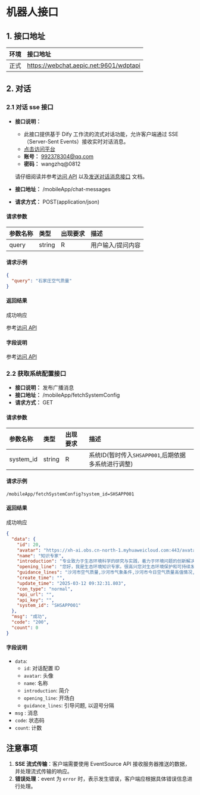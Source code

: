 # 机器人接口

## 1. 接口地址

| 环境 | 接口地址                               |
| :--- | :------------------------------------- |
| 正式 | https://webchat.aepic.net:9601/wdptapi |

## 2. 对话

### 2.1 对话 sse 接口

- **接口说明：**

  - 此接口提供基于 Dify 工作流的流式对话功能，允许客户端通过 SSE（Server-Sent
    Events）接收实时对话消息。
  - [点击访问平台](http://36.134.82.195:8090/app/ee05c4c7-0332-403b-8913-2d6ca578b98e/develop)
  - **账号：** 992378304@qq.com
  - **密码：** wangzhq@0812

  请仔细阅读并参考[访问 API](http://36.134.82.195:8090/app/ee05c4c7-0332-403b-8913-2d6ca578b98e/develop)
  以及[发送对话消息接口](http://36.134.82.195:8090/app/ee05c4c7-0332-403b-8913-2d6ca578b98e/develop)
  文档。

- **接口地址：** /mobileApp/chat-messages
- **请求方式：** POST(application/json)

#### 请求参数

| 参数名称 | 类型   | 出现要求 | 描述              |
| :------- | :----- | :------- | :---------------- |
| query    | string | R        | 用户输入/提问内容 |

#### 请求示例

```json
{
  "query": "石家庄空气质量"
}
```

#### 返回结果

成功响应

参考[访问 API](http://36.134.82.195:8090/app)

#### 字段说明

参考[访问 API](http://36.134.82.195:8090/app)

### 2.2 获取系统配置接口

- **接口说明：** 发布广播消息
- **接口地址：** /mobileApp/fetchSystemConfig
- **请求方式：** GET

#### 请求参数

| 参数名称  | 类型   | 出现要求 | 描述                                               |
| :-------- | :----- | :------- | :------------------------------------------------- |
| system_id | string | R        | 系统ID(暂时传入`SHSAPP001`,后期依据多系统进行调整) |

#### 请求示例

`/mobileApp/fetchSystemConfig?system_id=SHSAPP001`

#### 返回结果

成功响应

```json
{
  "data": {
    "id": 20,
    "avatar": "https://xh-ai.obs.cn-north-1.myhuaweicloud.com:443/avatar/2024/09/15/png/53592382965716751451579409.png",
    "name": "知识专家",
    "introduction": "专业致力于生态环境科学的研究与实践，着力于环境问题的创新解决，旨在为环保管理提供精准的决策依据",
    "opening_line": "您好，我是生态环境知识专家。很高兴您对生态环境保护和可持续发展感兴趣。请问您有什么具体问题或者需要了解哪方面的知识？",
    "guidance_lines": "沙河市空气质量,沙河市气象条件,沙河市今日空气质量高值情况,沙河市空气质量排名情况",
    "create_time": "",
    "update_time": "2025-03-12 09:32:31.803",
    "con_type": "normal",
    "api_url": "",
    "api_key": "",
    "system_id": "SHSAPP001"
  },
  "msg": "成功",
  "code": "200",
  "count": 0
}
```

#### 字段说明

- `data`:
  - `id`: 对话配置 ID
  - `avatar`: 头像
  - `name`: 名称
  - `introduction`: 简介
  - `opening_line`: 开场白
  - `guidance_lines`: 引导问题, 以逗号分隔
- `msg` : 消息
- `code`: 状态码
- `count`: 计数

## 注意事项

1. **SSE 流式传输**：客户端需要使用 EventSource API 接收服务器推送的数据，并处理流式传输的响应。
2. **错误处理**：event 为 `error` 时，表示发生错误，客户端应根据具体错误信息进行处理。
